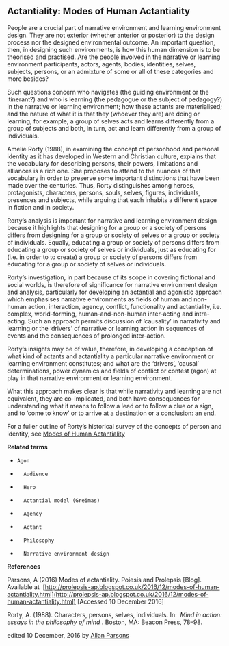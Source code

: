 ## Actantiality: Modes of Human Actantiality


People are a crucial part of narrative environment and learning environment design. They are not exterior (whether anterior or posterior) to the design process nor the designed environmental outcome. An important question, then, in designing such environments, is how this human dimension is to be theorised and practised. Are the people involved in the narrative or learning environment participants, actors, agents, bodies, identities, selves, subjects, persons, or an admixture of some or all of these categories and more besides?

Such questions concern who navigates (the guiding environment or the itinerant?) and who is learning (the pedagogue or the subject of pedagogy?) in the narrative or learning environment; how these actants are materialised; and the nature of what it is that they (whoever they are) are doing or learning, for example, a group of selves acts and learns differently from a group of subjects and both, in turn, act and learn differently from a group of individuals.

Amelie Rorty (1988), in examining the concept of personhood and personal identity as it has developed in Western and Christian culture, explains that the vocabulary for describing persons, their powers, limitations and alliances is a rich one. She proposes to attend to the nuances of that vocabulary in order to preserve some important distinctions that have been made over the centuries. Thus, Rorty distinguishes among heroes, protagonists, characters, persons, souls, selves, figures, individuals, presences and subjects, while arguing that each inhabits a different space in fiction and in society.

Rorty’s analysis is important for narrative and learning environment design because it highlights that designing for a group or a society of persons differs from designing for a group or society of selves or a group or society of individuals. Equally, educating a group or society of persons differs from educating a group or society of selves or individuals, just as educating for (i.e. in order to to create) a group or society of persons differs from educating for a group or society of selves or individuals.

Rorty’s investigation, in part because of its scope in covering fictional and social worlds, is therefore of significance for narrative environment design and analysis, particularly for developing an actantial and agonistic approach which emphasises narrative environments as fields of human and non-human action, interaction, agency, conflict, functionality and actantiality, i.e. complex, world-forming, human-and-non-human inter-acting and intra-acting. Such an approach permits discussion of ‘causality’ in narrativity and learning or the ‘drivers’ of narrative or learning action in sequences of events and the consequences of prolonged inter-action.

Rorty’s insights may be of value, therefore, in developing a conception of what kind of actants and actantiality a particular narrative environment or learning environment constitutes; and what are the ‘drivers’, ‘causal’ determinations, power dynamics and fields of conflict or contest (agon) at play in that narrative environment or learning environment.

What this approach makes clear is that while narrativity and learning are not equivalent, they are co-implicated, and both have consequences for understanding what it means to follow a lead or to follow a clue or a sign, and to ‘come to know’ or to arrive at a destination or a conclusion: an end.

For a fuller outline of Rorty’s historical survey of the concepts of person and identity, see [Modes of Human Actantiality](http://prolepsis-ap.blogspot.co.uk/2016/12/modes-of-human-actantiality.html)

**Related terms**

*     Agon
* 		Audience
* 		Hero
* 		Actantial model (Greimas)
* 		Agency
* 		Actant
* 		Philosophy
* 		Narrative environment design

**References**

Parsons, A (2016) Modes of actantiality. Poiesis and Prolepsis [Blog]. Available at  [http://prolepsis-ap.blogspot.co.uk/2016/12/modes-of-human-actantiality.html](http://prolepsis-ap.blogspot.co.uk/2016/12/modes-of-human-actantiality.html) [Accessed 10 December 2016]

Rorty, A. (1988). Characters, persons, selves, individuals. In:  _Mind in action: essays in the philosophy of mind_ . Boston, MA: Beacon Press, 78–98.

edited 10 December, 2016 by [Allan Parsons](#)

